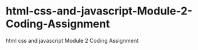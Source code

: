 # html-css-and-javascript-Module-2-Coding-Assignment
html css and javascript Module 2 Coding Assignment

